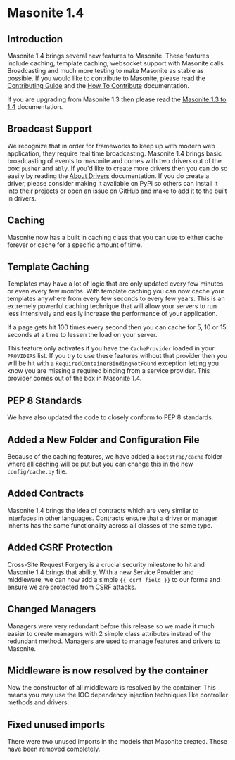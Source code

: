 # Masonite 1.4

## Introduction

Masonite 1.4 brings several new features to Masonite. These features include caching, template caching, websocket support with Masonite calls Broadcasting and much more testing to make Masonite as stable as possible. If you would like to contribute to Masonite, please read the [Contributing Guide](../prologue/contributing-guide.md) and the [How To Contribute](../prologue/how-to-contribute.md) documentation.

If you are upgrading from Masonite 1.3 then please read the [Masonite 1.3 to 1.4](../upgrade-guide/masonite-1.3-to-1.4.md) documentation.

## Broadcast Support

We recognize that in order for frameworks to keep up with modern web application, they require real time broadcasting. Masonite 1.4 brings basic broadcasting of events to masonite and comes with two drivers out of the box: `pusher` and `ably`. If you'd like to create more drivers then you can do so easily by reading the [About Drivers](../managers-and-drivers/about-drivers.md) documentation. If you do create a driver, please consider making it available on PyPi so others can install it into their projects or open an issue on GitHub and make to add it to the built in drivers.

## Caching

Masonite now has a built in caching class that you can use to either cache forever or cache for a specific amount of time.

## Template Caching

Templates may have a lot of logic that are only updated every few minutes or even every few months. With template caching you can now cache your templates anywhere from every few seconds to every few years. This is an extremely powerful caching technique that will allow your servers to run less intensively and easily increase the performance of your application.

If a page gets hit 100 times every second then you can cache for 5, 10 or 15 seconds at a time to lessen the load on your server.

This feature only activates if you have the `CacheProvider` loaded in your `PROVIDERS` list. If you try to use these features without that provider then you will be hit with a `RequiredContainerBindingNotFound` exception letting you know you are missing a required binding from a service provider. This provider comes out of the box in Masonite 1.4.

## PEP 8 Standards

We have also updated the code to closely conform to PEP 8 standards.

## Added a New Folder and Configuration File

Because of the caching features, we have added a `bootstrap/cache` folder where all caching will be put but you can change this in the new `config/cache.py` file.

## Added Contracts

Masonite 1.4 brings the idea of contracts which are very similar to interfaces in other languages. Contracts ensure that a driver or manager inherits has the same functionality across all classes of the same type.

## Added CSRF Protection

Cross-Site Request Forgery is a crucial security milestone to hit and Masonite 1.4 brings that ability. With a new Service Provider and middleware, we can now add a simple `{{ csrf_field }}` to our forms and ensure we are protected from CSRF attacks.

## Changed Managers

Managers were very redundant before this release so we made it much easier to create managers with 2 simple class attributes instead of the redundant method. Managers are used to manage features and drivers to Masonite.

## Middleware is now resolved by the container

Now the constructor of all middleware is resolved by the container. This means you may use the IOC dependency injection techniques like controller methods and drivers.

## Fixed unused imports

There were two unused imports in the models that Masonite created. These have been removed completely.

